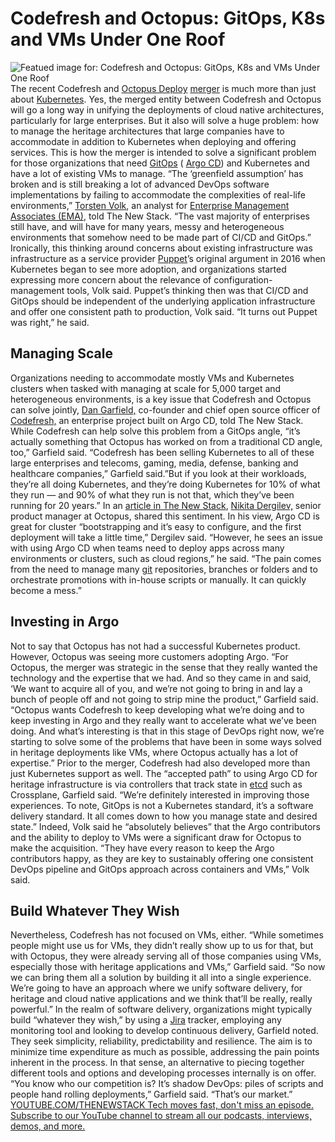 # Codefresh and Octopus: GitOps, K8s and VMs Under One Roof
![Featued image for: Codefresh and Octopus: GitOps, K8s and VMs Under One Roof](https://cdn.thenewstack.io/media/2024/03/4460a067-serena-repice-lentini-igomdftkf-u-unsplash-1-1024x683.jpg)
The recent Codefresh and
[Octopus Deploy](https://octopus.com/?utm_content=inline-mention) [merger](https://octopus.com/blog/octopus-acquires-codefresh) is much more than just about [Kubernetes](https://thenewstack.io/kubernetes/). Yes, the merged entity between Codefresh and Octopus will go a long way in unifying the deployments of cloud native architectures, particularly for large enterprises.
But it also will solve a huge problem: how to manage the heritage architectures that large companies have to accommodate in addition to Kubernetes when deploying and offering services. This is how the merger is intended to solve a significant problem for those organizations that need
[GitOps](https://thenewstack.io/how-enterprises-can-benefit-from-gitops/) ( [Argo CD](https://thenewstack.io/why-argo-cd-is-the-lifeline-of-gitops/)) and Kubernetes and have a lot of existing VMs to manage.
“The ‘greenfield assumption’ has broken and is still breaking a lot of advanced DevOps software implementations by failing to accommodate the complexities of real-life environments,”
[Torsten Volk](https://www.linkedin.com/in/torstenvolk), an analyst for [ Enterprise Management Associates (EMA)](https://www.enterprisemanagement.com/), told The New Stack. “The vast majority of enterprises still have, and will have for many years, messy and heterogeneous environments that somehow need to be made part of CI/CD and GitOps.”
Ironically, this thinking around concerns about existing infrastructure was infrastructure as a service provider
[Puppet](https://thenewstack.io/5-myths-about-puppet/)’s original argument in 2016 when Kubernetes began to see more adoption, and organizations started expressing more concern about the relevance of configuration-management tools, Volk said. Puppet’s thinking then was that CI/CD and GitOps should be independent of the underlying application infrastructure and offer one consistent path to production, Volk said.
“It turns out Puppet was right,” he said.
## Managing Scale
Organizations needing to accommodate mostly VMs and Kubernetes clusters when tasked with managing at scale for 5,000 target and heterogeneous environments, is a key issue that Codefresh and Octopus can solve jointly,
[Dan Garfield,](https://www.linkedin.com/in/dan-garfield/) co-founder and chief open source officer of [ Codefresh,](https://thenewstack.io/codefresh-goes-open-core-with-argo-previews-open-gitops-1-0-release/) an enterprise project built on Argo CD, told The New Stack.
While Codefresh can help solve this problem from a GitOps angle, “it’s actually something that Octopus has worked on from a traditional CD angle, too,” Garfield said.
“Codefresh has been selling Kubernetes to all of these large enterprises and telecoms, gaming, media, defense, banking and healthcare companies,” Garfield said.”But if you look at their workloads, they’re all doing Kubernetes, and they’re doing Kubernetes for 10% of what they run — and 90% of what they run is not that, which they’ve been running for 20 years.”
In an
[article in The New Stack](https://thenewstack.io/how-far-can-you-go-with-argo/), [Nikita Dergilev,](https://nz.linkedin.com/in/ndergilev) senior product manager at Octopus, shared this sentiment. In his view, Argo CD is great for cluster “bootstrapping and it’s easy to configure, and the first deployment will take a little time,” Dergilev said.
“However, he sees an issue with using Argo CD when teams need to deploy apps across many environments or clusters, such as cloud regions,” he said. “The pain comes from the need to manage many
[git](https://thenewstack.io/git-at-15-how-git-changed-the-way-we-code/) repositories, branches or folders and to orchestrate promotions with in-house scripts or manually. It can quickly become a mess.”
## Investing in Argo
Not to say that Octopus has not had a successful Kubernetes product. However, Octopus was seeing more customers adopting Argo.
“For Octopus, the merger was strategic in the sense that they really wanted the technology and the expertise that we had. And so they came in and said, ‘We want to acquire all of you, and we’re not going to bring in and lay a bunch of people off and not going to strip mine the product,” Garfield said.
“Octopus wants Codefresh to keep developing what we’re doing and to keep investing in Argo and they really want to accelerate what we’ve been doing. And what’s interesting is that in this stage of DevOps right now, we’re starting to solve some of the problems that have been in some ways solved in heritage deployments like VMs, where Octopus actually has a lot of expertise.”
Prior to the merger, Codefresh had also developed more than just Kubernetes support as well. The “accepted path” to using Argo CD for heritage infrastructure is via controllers that track state in
[etcd](https://etcd.io/) such as Crossplane, Garfield said. “We’re definitely interested in improving those experiences. To note, GitOps is not a Kubernetes standard, it’s a software delivery standard. It all comes down to how you manage state and desired state.”
Indeed, Volk said he “absolutely believes” that the Argo contributors and the ability to deploy to VMs were a significant draw for Octopus to make the acquisition. “They have every reason to keep the Argo contributors happy, as they are key to sustainably offering one consistent DevOps pipeline and GitOps approach across containers and VMs,” Volk said.
## Build Whatever They Wish
Nevertheless, Codefresh has not focused on VMs, either. “While sometimes people might use us for VMs, they didn’t really show up to us for that, but with Octopus, they were already serving all of those companies using VMs, especially those with heritage applications and VMs,” Garfield said. “So now we can bring them all a solution by building it all into a single experience. We’re going to have an approach where we unify software delivery, for heritage and cloud native applications and we think that’ll be really, really powerful.”
In the realm of software delivery, organizations might typically build “whatever they wish,” by using a
[Jira](https://thenewstack.io/open-source-jira-alternative-plane-lands/) tracker, employing any monitoring tool and looking to develop continuous delivery, Garfield noted. They seek simplicity, reliability, predictability and resilience. The aim is to minimize time expenditure as much as possible, addressing the pain points inherent in the process.
In that sense, an alternative to piecing together different tools and options and developing processes internally is on offer.
“You know who our competition is? It’s shadow DevOps: piles of scripts and people hand rolling deployments,” Garfield said. “That’s our market.”
[
YOUTUBE.COM/THENEWSTACK
Tech moves fast, don't miss an episode. Subscribe to our YouTube
channel to stream all our podcasts, interviews, demos, and more.
](https://youtube.com/thenewstack?sub_confirmation=1)
